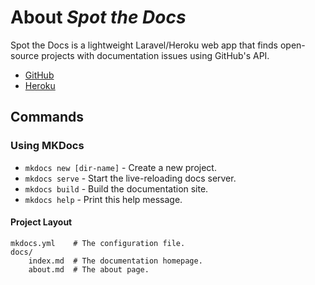 # About ***Spot the Docs***

Spot the Docs is a lightweight Laravel/Heroku web app that finds open-source projects with documentation issues using GitHub's API.

- [GitHub](https://www.github.com/billimarie/spot-the-docs/)
- [Heroku](https://floating-citadel-84168.herokuapp.com/)

## Commands

### Using MKDocs

* `mkdocs new [dir-name]` - Create a new project.
* `mkdocs serve` - Start the live-reloading docs server.
* `mkdocs build` - Build the documentation site.
* `mkdocs help` - Print this help message.

#### Project Layout

    mkdocs.yml    # The configuration file.
    docs/
        index.md  # The documentation homepage.
        about.md  # The about page.
